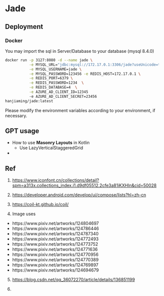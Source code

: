 # Jade


## Deployment

### Docker

You may import the sql in Server/Database to your database (mysql 8.4.0)

```bash
docker run -p 3127:8080 -d --name jade \
           -e MYSQL_URL="jdbc:mysql://172.17.0.1:3306/jade?useUnicode=true&characterEncoding=utf-8&useSSL=false&useAffectedRows=true&allowPublicKeyRetrieval=true" \
           -e MYSQL_USERNAME=jade \
           -e MYSQL_PASSWORD=123456 -e REDIS_HOST=172.17.0.1 \
           -e REDIS_PORT=6379 \
           -e REDIS_PASSWORD=1234  \
           -e REDIS_DATABASE=4  \
           -e AZURE_AD_CLIENT_ID=12345
           -e AZURE_AD_CLIENT_SECRET=23456
hanjiaming/jade:latest
```

Please modify the environment variables according to your environment, if necessary. 



## GPT usage

- How to use **Masonry Layouts** in Kotlin
  - Use LazyVerticalStaggeredGrid
- 

## Ref

1. https://www.iconfont.cn/collections/detail?spm=a313x.collections_index.i1.d9df05512.2cfe3a81iKXHIn&cid=50028

2. https://developer.android.com/develop/ui/compose/lists?hl=zh-cn

3. https://coil-kt.github.io/coil/

4. Image uses
  <ul>
  	<li>https://www.pixiv.net/artworks/124804697</li>
  	<li>https://www.pixiv.net/artworks/124786446</li>
  	<li>https://www.pixiv.net/artworks/124787340</li>
  	<li>https://www.pixiv.net/artworks/124772493</li>
  	<li>https://www.pixiv.net/artworks/124773752</li>
  	<li>https://www.pixiv.net/artworks/124771636</li>
  	<li>https://www.pixiv.net/artworks/124770956</li>
  	<li>https://www.pixiv.net/artworks/124770389</li>
  	<li>https://www.pixiv.net/artworks/124769897</li>
  	<li>https://www.pixiv.net/artworks/124694679</li>
  </ul>

5. https://blog.csdn.net/qq_36072270/article/details/136851199

6. 


